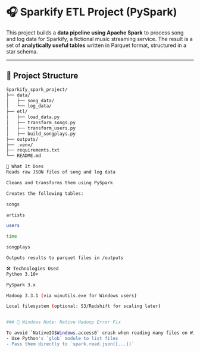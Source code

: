 # 🎧 Sparkify ETL Project (PySpark)

This project builds a **data pipeline using Apache Spark** to process song and log data for Sparkify, a fictional music streaming service. The result is a set of **analytically useful tables** written in Parquet format, structured in a star schema.

---

## 📁 Project Structure

```bash
Sparkify_spark_project/
├── data/
│   ├── song_data/
│   └── log_data/
├── etl/
│   ├── load_data.py
│   ├── transform_songs.py
│   ├── transform_users.py
│   ├── build_songplays.py
├── outputs/
├── .venv/
├── requirements.txt
└── README.md

🚀 What It Does
Reads raw JSON files of song and log data

Cleans and transforms them using PySpark

Creates the following tables:

songs

artists

users

time

songplays

Outputs results to parquet files in /outputs

🛠️ Technologies Used
Python 3.10+

PySpark 3.x

Hadoop 3.3.1 (via winutils.exe for Windows users)

Local filesystem (optional: S3/Redshift for scaling later)


### 🚨 Windows Note: Native Hadoop Error Fix

To avoid `NativeIO$Windows.access0` crash when reading many files on Windows:
- Use Python's `glob` module to list files
- Pass them directly to `spark.read.json([...])`
